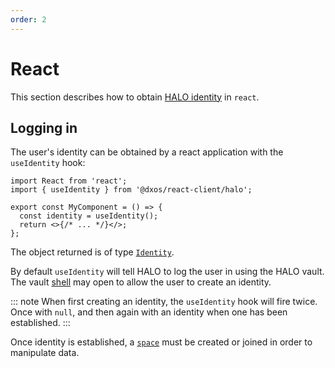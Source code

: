 ```yaml
---
order: 2
---
```


# React

This section describes how to obtain [HALO identity](../halo/) in `react`.

## Logging in

The user's identity can be obtained by a react application with the `useIdentity` hook:

```tsx file=./snippets/use-identity.tsx#L5-
import React from 'react';
import { useIdentity } from '@dxos/react-client/halo';

export const MyComponent = () => {
  const identity = useIdentity();
  return <>{/* ... */}</>;
};
```

The object returned is of type [`Identity`](/api/@dxos/client/interfaces/Identity).

By default `useIdentity` will tell HALO to log the user in using the HALO vault. The vault [shell](../glossary.md#shell) may open to allow the user to create an identity.

::: note
When first creating an identity, the `useIdentity` hook will fire twice. Once with `null`, and then again with an identity when one has been established.
:::

Once identity is established, a [`space`](../echo/react/README.md) must be created or joined in order to manipulate data.
